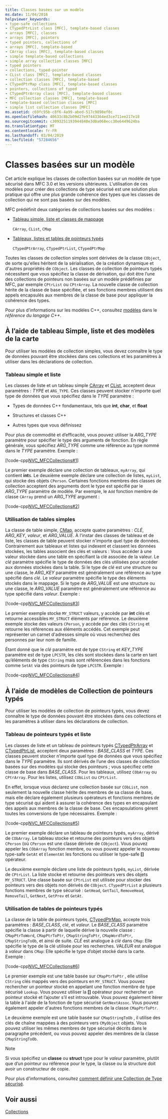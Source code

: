 ```yaml
---
title: Classes basées sur un modèle
ms.date: 11/04/2016
helpviewer_keywords:
- type-safe collections
- CTypedPtrList class [MFC], template-based classes
- arrays [MFC], classes
- arrays [MFC], pointers
- typed pointers, collections of
- arrays [MFC], template-based
- CArray class [MFC], template-based classes
- simple template-based collections
- simple array collection classes [MFC]
- typed pointers
- collections, typed-pointer
- CList class [MFC], template-based classes
- collection classes [MFC], template-based
- CTypedPtrMap class [MFC], template-based classes
- pointers, collections of typed
- CTypedPtrArray class [MFC], template-based classes
- MFC collection classes [MFC], template-based
- template-based collection classes [MFC]
- simple list collection classes [MFC]
ms.assetid: c69fc95b-c8f6-4a99-abed-517c9898ef0c
ms.openlocfilehash: 40633c8b2b09d27e97443364ed3ce711ee217e18
ms.sourcegitcommit: c3093251193944840e3d0a068ecc30e6449624ba
ms.translationtype: MT
ms.contentlocale: fr-FR
ms.lasthandoff: 03/04/2019
ms.locfileid: "57284656"
---
```

# <a name="template-based-classes"></a>Classes basées sur un modèle

Cet article explique les classes de collection basées sur un modèle de type sécurisé dans MFC 3.0 et les versions ultérieures. L'utilisation de ces modèles pour créer des collections de type sécurisé est une solution plus pratique qui offre une plus grande cohérence des types que les classes de collection qui ne sont pas basées sur des modèles.

MFC prédéfinit deux catégories de collections basées sur des modèles :

- [Tableau simple, liste et classes de mappage](#_core_using_simple_array.2c_.list.2c_.and_map_templates)

   `CArray`, `CList`, `CMap`

- [Tableaux, listes et tables de pointeurs typés](#_core_using_typed.2d.pointer_collection_templates)

   `CTypedPtrArray`, `CTypedPtrList`, `CTypedPtrMap`

Toutes les classes de collection simples sont dérivées de la classe `CObject`, de sorte qu'elles héritent de la sérialisation, de la création dynamique et d'autres propriétés de `CObject`. Les classes de collection de pointeurs typés nécessitent que vous spécifiez la classe de dérivation, qui doit être l’une des collections de pointeurs non basées sur un modèle prédéfinies par MFC, par exemple `CPtrList` ou `CPtrArray`. La nouvelle classe de collection hérite de la classe de base spécifiée, et ses fonctions membres utilisent des appels encapsulés aux membres de la classe de base pour appliquer la cohérence des types.

Pour plus d’informations sur les modèles C++, consultez [modèles](../cpp/templates-cpp.md) dans le *référence du langage C++*.

##  <a name="_core_using_simple_array.2c_.list.2c_.and_map_templates"></a> À l’aide de tableau Simple, liste et des modèles de la carte

Pour utiliser les modèles de collection simples, vous devez connaître le type de données pouvant être stockées dans ces collections et les paramètres à utiliser dans les déclarations de collection.

###  <a name="_core_simple_array_and_list_usage"></a> Tableau simple et liste

Les classes de liste et un tableau simple [CArray](../mfc/reference/carray-class.md) et [CList](../mfc/reference/clist-class.md), acceptent deux paramètres : *TYPE* et `ARG_TYPE`. Ces classes peuvent stocker n’importe quel type de données que vous spécifiez dans le *TYPE* paramètre :

- Types de données C++ fondamentaux, tels que **int**, **char**, et **float**

- Structures et classes C++

- Autres types que vous définissez

Pour plus de commodité et d’efficacité, vous pouvez utiliser la *ARG_TYPE* paramètre pour spécifier le type des arguments de fonction. En règle générale, vous spécifiez *ARG_TYPE* comme une référence au type nommé dans le *TYPE* paramètre. Exemple :

[!code-cpp[NVC_MFCCollections#1](../mfc/codesnippet/cpp/template-based-classes_1.cpp)]

Le premier exemple déclare une collection de tableaux, `myArray`, qui contient **int**s. Le deuxième exemple déclare une collection de listes, `myList`, qui stocke des objets `CPerson`. Certaines fonctions membres des classes de collection acceptent des arguments dont le type est spécifié par le *ARG_TYPE* paramètre de modèle. Par exemple, le `Add` fonction membre de classe `CArray` prend un *ARG_TYPE* argument :

[!code-cpp[NVC_MFCCollections#2](../mfc/codesnippet/cpp/template-based-classes_2.cpp)]

###  <a name="_core_simple_map_usage"></a> Utilisation de tables simples

La classe de table simple, [CMap](../mfc/reference/cmap-class.md), accepte quatre paramètres : *CLÉ*, *ARG_KEY*, *valeur*, et *ARG_VALUE*. À l'instar des classes de tableau et de liste, les classes de table peuvent stocker n'importe quel type de données. Contrairement aux tableaux et listes qui indexent et classent les données stockées, les tables associent des clés et valeurs : Vous accéder à une valeur stockée dans une table en spécifiant la clé associée de la valeur. Le *clé* paramètre spécifie le type de données des clés utilisées pour accéder aux données stockées dans la table. Si le type de *clé* est une structure ou une classe, le *ARG_KEY* paramètre est généralement une référence au type spécifié dans *clé*. Le *valeur* paramètre spécifie le type des éléments stockés dans le mappage. Si le type de *ARG_VALUE* est une structure ou une classe, le *ARG_VALUE* paramètre est généralement une référence au type spécifié dans *valeur*. Exemple :

[!code-cpp[NVC_MFCCollections#3](../mfc/codesnippet/cpp/template-based-classes_3.cpp)]

Le premier exemple stocke `MY_STRUCT` valeurs, y accède par **int** clés et retourne accessibles `MY_STRUCT` éléments par référence. Le deuxième exemple stocke des valeurs `CPerson`, y accède par des clés `CString` et retourne les références aux éléments accédés. Cet exemple peut représenter un carnet d'adresses simple où vous recherchez des personnes par leur nom de famille.

Étant donné que le *clé* paramètre est de type `CString` et *KEY_TYPE* paramètre est de type `LPCSTR`, les clés sont stockées dans la carte en tant qu’éléments de type `CString` mais sont référencées dans les fonctions comme `SetAt` via des pointeurs de type `LPCSTR`. Exemple :

[!code-cpp[NVC_MFCCollections#4](../mfc/codesnippet/cpp/template-based-classes_4.cpp)]

##  <a name="_core_using_typed.2d.pointer_collection_templates"></a> À l’aide de modèles de Collection de pointeurs typés

Pour utiliser les modèles de collection de pointeurs typés, vous devez connaître le type de données pouvant être stockées dans ces collections et les paramètres à utiliser dans les déclarations de collection.

###  <a name="_core_typed.2d.pointer_array_and_list_usage"></a> Tableau de pointeurs typés et liste

Les classes de liste et un tableau de pointeurs typés [CTypedPtrArray](../mfc/reference/ctypedptrarray-class.md) et [CTypedPtrList](../mfc/reference/ctypedptrlist-class.md), acceptent deux paramètres : *BASE_CLASS* et *TYPE*. Ces classes peuvent stocker n’importe quel type de données que vous spécifiez dans le *TYPE* paramètre. Ils sont dérivés de l’une des classes de collection basées sur des modèles qui stocke des pointeurs ; vous spécifiez cette classe de base dans *BASE_CLASS*. Pour les tableaux, utilisez `CObArray` ou `CPtrArray`. Pour les listes, utilisez `CObList` ou `CPtrList`.

En effet, lorsque vous déclarez une collection basée sur `CObList`, non seulement la nouvelle classe hérite des membres de sa classe de base, mais elle déclare également plusieurs opérateurs et fonctions membres de type sécurisé qui aident à assurer la cohérence des types en encapsulant des appels aux membres de la classe de base. Ces encapsulations gèrent toutes les conversions de type nécessaires. Exemple :

[!code-cpp[NVC_MFCCollections#5](../mfc/codesnippet/cpp/template-based-classes_5.cpp)]

Le premier exemple déclare un tableau de pointeurs typés, `myArray`, dérivé de `CObArray`. Le tableau stocke et retourne des pointeurs vers des objets `CPerson` (où `CPerson` est une classe dérivée de `CObject`). Vous pouvez appeler les `CObArray` fonction membre, ou vous pouvez appeler le nouveau type-safe `GetAt` et `ElementAt` les fonctions ou utiliser le type-safe **[]** opérateur.

Le deuxième exemple déclare une liste de pointeurs typés, `myList`, dérivée de `CPtrList`. La liste stocke et retourne des pointeurs vers des objets `MY_STRUCT`. Une classe basée sur `CPtrList` est utilisée pour stocker des pointeurs vers des objets non dérivés de `CObject`. `CTypedPtrList` a plusieurs fonctions membres de type sécurisé : `GetHead`, `GetTail`, `RemoveHead`, `RemoveTail`, `GetNext`, `GetPrev` et `GetAt`.

###  <a name="_core_typed.2d.pointer_map_usage"></a> Utilisation de tables de pointeurs typés

La classe de la table de pointeurs typés, [CTypedPtrMap](../mfc/reference/ctypedptrmap-class.md), accepte trois paramètres : *BASE_CLASS*, *clé*, et *valeur*. Le *BASE_CLASS* paramètre spécifie la classe à partir de laquelle dérive la nouvelle classe : `CMapPtrToWord`, `CMapPtrToPtr`, `CMapStringToPtr`, `CMapWordToPtr`, `CMapStringToOb`, et ainsi de suite. *CLÉ* est analogue à *clé* dans `CMap`: Elle spécifie le type de la clé utilisée pour les recherches. *VALEUR* est analogue à *valeur* dans `CMap`: Elle spécifie le type d’objet stocké dans la carte. Exemple :

[!code-cpp[NVC_MFCCollections#6](../mfc/codesnippet/cpp/template-based-classes_6.cpp)]

Le premier exemple est une table basée sur `CMapPtrToPtr` , elle utilise `CString` clés mappés vers des pointeurs en `MY_STRUCT`. Vous pouvez rechercher un pointeur stocké en appelant une fonction membre de type sécurisé `Lookup`. Vous pouvez utiliser la **[]** opérateur pour rechercher un pointeur stocké et l’ajouter s’il est introuvable. Vous pouvez également itérer la table à l'aide de la fonction de type sécurisé `GetNextAssoc`. Vous pouvez également appeler d'autres fonctions membres de la classe `CMapPtrToPtr`.

Le deuxième exemple est une table basée sur `CMapStringToOb` , il utilise des clés de chaîne mappées à des pointeurs vers `CMyObject` objets. Vous pouvez utiliser les mêmes membres de type sécurisé décrits dans le paragraphe précédent, ou vous pouvez appeler des membres de la classe `CMapStringToOb`.

> [!NOTE]
>  Si vous spécifiez un **classe** ou **struct** type pour le *valeur* paramètre, plutôt que d’un pointeur ou référence pour le type, la classe ou la structure doit avoir un constructeur de copie.

Pour plus d’informations, consultez [comment définir une Collection de Type sécurisé](../mfc/how-to-make-a-type-safe-collection.md).

## <a name="see-also"></a>Voir aussi

[Collections](../mfc/collections.md)

